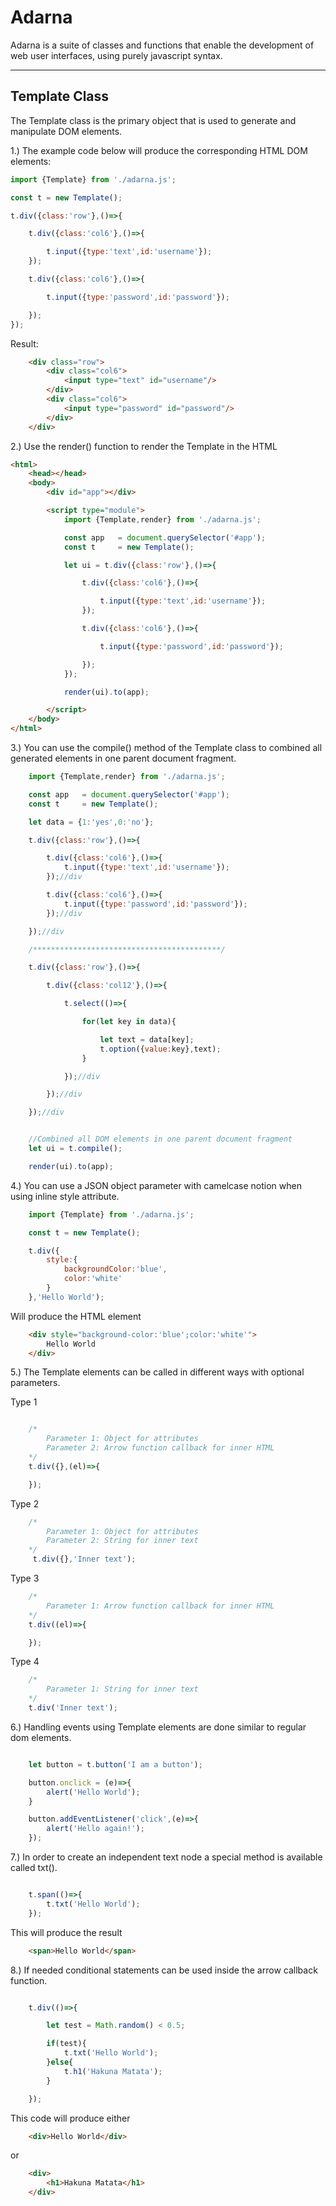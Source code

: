 # Adarna

Adarna is a suite of classes and functions that enable the development of web user interfaces, using purely javascript syntax.
___

## Template Class
The Template class is the primary object that is used to generate and manipulate DOM elements.


1.) The example code below will produce the corresponding HTML DOM elements:
```js
import {Template} from './adarna.js';

const t = new Template();

t.div({class:'row'},()=>{

    t.div({class:'col6'},()=>{

        t.input({type:'text',id:'username'});
    });

    t.div({class:'col6'},()=>{

        t.input({type:'password',id:'password'});

    });
});

```
Result:
```html
    <div class="row">
        <div class="col6">
            <input type="text" id="username"/>
        </div>
        <div class="col6">
            <input type="password" id="password"/>
        </div>
    </div>
```

2.) Use the render() function to render the Template in the HTML

```html
<html>
    <head></head>
    <body>
        <div id="app"></div>

        <script type="module">
            import {Template,render} from './adarna.js';

            const app   = document.querySelector('#app');
            const t     = new Template();

            let ui = t.div({class:'row'},()=>{

                t.div({class:'col6'},()=>{

                    t.input({type:'text',id:'username'});
                });

                t.div({class:'col6'},()=>{

                    t.input({type:'password',id:'password'});

                });
            });

            render(ui).to(app);

        </script>
    </body>
</html>
```

3.) You can use the compile() method of the Template class to combined all generated elements in one parent document fragment.

```js
    import {Template,render} from './adarna.js';

    const app   = document.querySelector('#app');
    const t     = new Template();

    let data = {1:'yes',0:'no'};

    t.div({class:'row'},()=>{

        t.div({class:'col6'},()=>{
            t.input({type:'text',id:'username'});
        });//div

        t.div({class:'col6'},()=>{
            t.input({type:'password',id:'password'});
        });//div

    });//div

    /******************************************/

    t.div({class:'row'},()=>{

        t.div({class:'col12'},()=>{

            t.select(()=>{

                for(let key in data){

                    let text = data[key];
                    t.option({value:key},text);
                }

            });//div

        });//div

    });//div


    //Combined all DOM elements in one parent document fragment
    let ui = t.compile();

    render(ui).to(app);

```

4.) You can use a JSON object parameter with camelcase notion when using inline style attribute.

```js
    import {Template} from './adarna.js';

    const t = new Template();

    t.div({
        style:{
            backgroundColor:'blue',
            color:'white'
        }
    },'Hello World');
```

Will produce the HTML element

```html
    <div style="background-color:'blue';color:'white'">
        Hello World
    </div>
```


5.) The Template elements can be called in different ways with optional parameters.

Type 1 
```js

    /*
        Parameter 1: Object for attributes
        Parameter 2: Arrow function callback for inner HTML 
    */
    t.div({},(el)=>{

    });
```
 Type 2
       
```js
    /* 
        Parameter 1: Object for attributes
        Parameter 2: String for inner text
    */
     t.div({},'Inner text');
```
Type 3
```js
    /*
        Parameter 1: Arrow function callback for inner HTML 
    */
    t.div((el)=>{

    });
```
Type 4
```js
    /*  
        Parameter 1: String for inner text 
    */
    t.div('Inner text');
```

6.) Handling events using Template elements are done similar to regular dom elements.

```js

    let button = t.button('I am a button');

    button.onclick = (e)=>{
        alert('Hello World');
    }

    button.addEventListener('click',(e)=>{
        alert('Hello again!');
    });
```

7.) In order to create an independent text node a special method is available called txt().

```js

    t.span(()=>{
        t.txt('Hello World');
    });

```
This will produce the result
```html
    <span>Hello World</span>
```

8.) If needed conditional statements can be used inside the arrow callback function.

```js

    t.div(()=>{

        let test = Math.random() < 0.5;

        if(test){
            t.txt('Hello World');
        }else{
            t.h1('Hakuna Matata');
        }

    });

```
This code will produce either
```html
    <div>Hello World</div>
```
or
```html
    <div>
        <h1>Hakuna Matata</h1>
    </div>
```
